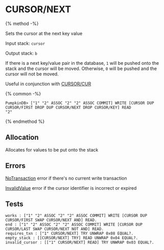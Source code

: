 # CURSOR/NEXT

{% method -%}

Sets the cursor at the next key value

Input stack: `cursor`

Output stack: `b`

If there is a next key/value pair in the database, `1` will be pushed onto the stack and the cursor will be moved.
Otherwise, `0` will be pushed and the cursor will not be moved.

Useful in conjunction with [CURSOR/CUR](../QCURSOR/CUR.md)

{% common -%}

```
PumpkinDB> ["1" "2" ASSOC "2" "2" ASSOC COMMIT] WRITE [CURSOR DUP CURSOR/FIRST DROP DUP CURSOR/NEXT DROP CURSOR/KEY] READ
"2"
```

{% endmethod %}

## Allocation

Allocates for values to be put onto the stack

## Errors

[NoTransaction](../errors/NoValue.md) error if there's no current write transaction

[InvalidValue](../errors/InvalidValue.md) error if the cursor identifier is incorrect or expired

## Tests

```test
works : ["1" "2" ASSOC "2" "2" ASSOC COMMIT] WRITE [CURSOR DUP CURSOR/FIRST SWAP CURSOR/NEXT AND] READ.
end : ["1" "2" ASSOC "2" "2" ASSOC COMMIT] WRITE [CURSOR DUP CURSOR/LAST SWAP CURSOR/NEXT NOT AND] READ.
requires_txn : ["1" CURSOR/NEXT] TRY UNWRAP 0x08 EQUAL?.
empty_stack : [[CURSOR/NEXT] TRY] READ UNWRAP 0x04 EQUAL?.
invalid_cursor : [["1" CURSOR/NEXT] READ] TRY UNWRAP 0x03 EQUAL?.
```
